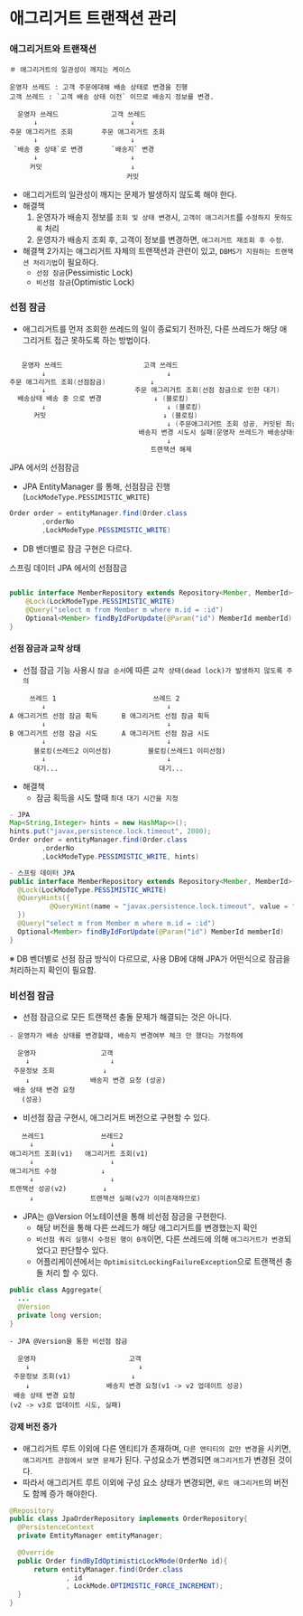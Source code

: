 # 애그리거트 트랜잭션 관리

### 애그리거트와 트랜잭션
````
＃ 애그리거트의 일관성이 깨지는 케이스

운영자 쓰레드 : 고객 주문에대해 배송 상태로 변경을 진행
고객 쓰레드 : `고객 배송 상태 이전` 이므로 배송지 정보를 변경.

  운영자 쓰레드             고객 쓰레드
      ↓                       ↓
주문 애그리거트 조회       주문 애그리거트 조회
      ↓                       ↓
 `배송 중 상태`로 변경       `배송지` 변경
      ↓                       ↓
     커밋                      ↓
                             커밋                                   
````
- 애그리거트의 일관성이 깨지는 문제가 발생하지 않도록 해야 한다.
- 해결책
  1. 운영자가 배송지 정보를 `조회 및 상태 변경`시, `고객이 애그리거트`를 `수정하지 못하도록` 처리
  2. 운영자가 배송지 조회 후, 고객이 정보를 변경하면, `애그리거트 재조회 후 수정`.
- 해결책 2가지는 애그리거트 자체의 트랜잭션과 관련이 있고, `DBMS가 지원하는 트랜잭션 처리기법`이 필요하다.
  - `선점 잠금`(Pessimistic Lock)
  - `비선점 잠금`(Optimistic Lock)

### 선점 잠금
- 애그리거트를 먼저 조회한 쓰레드의 일이 종료되기 전까진, 다른 쓰레드가 해당 애그리거트 접근 못하도록 하는 방법이다.
```java

   운영자 쓰레드                    고객 쓰레드
        ↓                              ↓
주문 애그리거트 조회(선점잠금)           ↓
        ↓                      주문 애그리거트 조회(선점 잠금으로 인한 대기)
  배송상태 배송 중 으로 변경             ↓ (블로킹) 
        ↓                              ↓ (블로킹)
      커밋                             ↓ (블로킹)
                                       ↓ (주문애그리거트 조회 성공, 커밋된 최신데이터 조회함) 
                                배송지 변경 시도시 실패(운영자 쓰레드가 배송상태를 배송 중 으로 변경을 진행했으므로)
                                       ↓ 
                                   트랜잭션 해제
````
JPA 에서의 선점잠금
- JPA EntityManager 를 통해, 선점잠금 진행 (`LockModeType.PESSIMISTIC_WRITE`)
````JAVA
Order order = entityManager.find(Order.class
        ,orderNo
        ,LockModeType.PESSIMISTIC_WRITE)
````
- DB 밴더별로 잠금 구현은 다르다.

스프링 데이터 JPA 에서의 선점잠금
````JAVA

public interface MemberRepository extends Repository<Member, MemberId>{
    @Lock(LockModeType.PESSIMISTIC_WRITE)
    @Query("select m from Member m where m.id = :id")
    Optional<Member> findByIdForUpdate(@Param("id") MemberId memberId)
}
````


#### 선점 잠금과 교착 상태
- 선점 잠금 기능 사용시 `잠금 순서`에 따른 `교착 상태(dead lock)가 발생하지 않도록 주의`
````
     쓰레드 1                        쓰레드 2
        ↓                              ↓
A 애그리거트 선점 잠금 획득      B 애그리거트 선점 잠금 획득
        ↓                              ↓
B 애그리거트 선점 잠금 시도      A 애그리거트 선점 잠금 시도
        ↓                              ↓
      블로킹(쓰레드2 이미선점)         블로킹(쓰레드1 이미선점)  
        ↓                              ↓
      대기...                         대기...  
````
- 해결책
  - 잠금 획득을 시도 할때 `최대 대기 시간을 지정`
````JAVA
- JPA
Map<String,Integer> hints = new HashMap<>();
hints.put("javax,persistence.lock.timeout", 2000);
Order order = entityManager.find(Order.class
        ,orderNo
        ,LockModeType.PESSIMISTIC_WRITE, hints)
````
````JAVA
- 스프링 데이터 JPA
public interface MemberRepository extends Repository<Member, MemberId>{
  @Lock(LockModeType.PESSIMISTIC_WRITE)
  @QueryHints({
          @QueryHint(name = "javax.persistence.lock.timeout", value = "2000")
  })
  @Query("select m from Member m where m.id = :id")
  Optional<Member> findByIdForUpdate(@Param("id") MemberId memberId)
}
````
※ DB 벤더별로 선점 잠금 방식이 다르므로, 사용 DB에 대해 JPA가 어떤식으로 잠금을 처리하는지 확인이 필요함.

### 비선점 잠금
- 선점 잠금으로 모든 트랜잭션 충돌 문제가 해결되는 것은 아니다.
````
- 운영자가 배송 상태를 변경할때, 배송지 변경여부 체크 안 했다는 가정하에

  운영자                고객
    ↓                    ↓
 주문정보 조회            ↓
    ↓               배송지 변경 요청 (성공)
 배송 상태 변경 요청   
   (성공) 

````
- 비선점 잠금 구현시, 애그리거트 버전으로 구현할 수 있다.
````
   쓰레드1              쓰레드2
     ↓                   ↓
애그리거트 조회(v1)   애그리거트 조회(v1)
     ↓                   ↓
애그리거트 수정           ↓
     ↓                   ↓
트랜잭션 성공(v2)         ↓     
     ↓              트랜잭션 실패(v2가 이미존재하므로)
````
- JPA는 @Version 어노테이션을 통해 비선점 잠금을 구현한다.
  - 해당 버전을 통해 다른 쓰레드가 해당 애그리거트를 변경했는지 확인
  - `비선점 쿼리 실행시 수정된 행이 0개`이면, 다른 쓰레드에 의해 `애그리거트가 변경`되었다고 판단할수 있다. 
  - 어플리케이션에서는 `OptimisitcLockingFailureException`으로 트랜잭션 충돌 처리 할 수 있다.

````JAVA
public class Aggregate{
  ...
  @Version
  private long version;
}
````
````
- JPA @Version을 통한 비선점 잠금

  운영자                       고객
    ↓                           ↓
 주문정보 조회(v1)               ↓
    ↓                   배송지 변경 요청(v1 -> v2 업데이트 성공)
 배송 상태 변경 요청   
(v2 -> v3로 업데이트 시도, 실패) 
````
#### 강제 버전 증가
- 애그리거트 루트 이외에 다른 엔티티가 존재하며, `다른 엔티티의 값만 변경`을 시키면, `애그리거트 관점에서 보면 문제`가 된다. 구성요소가 변경되면 `애그리거트`가 변경된 것이다.
- 따라서 애그리거트 루트 이외에 구성 요소 상태가 변경되면, `루트 애그리거트`의 버전도 함께 증가 해야한다.
````java
@Repository
public class JpaOrderRepository implements OrderRepository{ 
  @PersistenceContext
  private EmtityManager emtityManager;
  
  @Override
  public Order findByIdOptimisticLockMode(OrderNo id){
      return entityManager.find(Order.class
              , id
              , LockMode.OPTIMISTIC_FORCE_INCREMENT);
  }
}
````